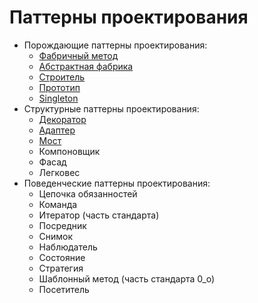 # Паттерны проектирования
- Порождающие паттерны проектирования:
  - [Фабричный метод](./factory_method.md)
  - [Абстрактная фабрика](./abstract_factory.md)
  - [Строитель](./builder.md)
  - [Прототип](./prototype.md)
  - [Singleton](./singleton.md)
- Структурные паттерны проектирования:
  - [Декоратор](./decorator.md)
  - [Адаптер](./adapter.md)
  - [Мост](./bridge.md)
  - Компоновщик
  - Фасад
  - Легковес
- Поведенческие паттерны проектирования:
  - Цепочка обязанностей
  - Команда
  - Итератор (часть стандарта)
  - Посредник
  - Снимок
  - Наблюдатель
  - Состояние
  - Стратегия
  - Шаблонный метод (часть стандарта 0_о)
  - Посетитель